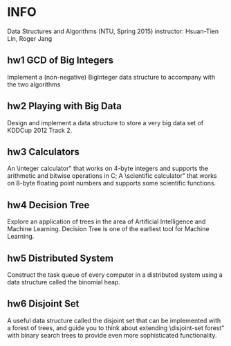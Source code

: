 # INFO
Data Structures and Algorithms (NTU, Spring 2015) instructor: Hsuan-Tien Lin, Roger Jang
## hw1 GCD of Big Integers
Implement a (non-negative) BigInteger data structure to accompany with the two algorithms


## hw2 Playing with Big Data
 Design and implement a data structure to store a very big data set of KDDCup 2012 Track 2.

## hw3 Calculators
 An \integer calculator" that works on 4-byte integers and supports the arithmetic and bitwise operations in C; 
 A \scientific calculator" that works on 8-byte floating point numbers and supports some scientific functions.


## hw4 Decision Tree
 Explore an application of trees in the area of Artificial Intelligence and Machine Learning. Decision Tree is one of the earliest tool for Machine Learning. 


## hw5 Distributed System
Construct the task queue of every computer in a distributed system using a data structure called the binomial heap.


## hw6 Disjoint Set
A useful data structure called the disjoint set that can be implemented with
a forest of trees, and guide you to think about extending \disjoint-set forest" with binary search trees to provide even more sophisticated functionality.
